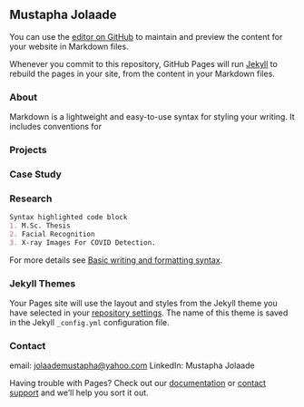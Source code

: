 ## Mustapha Jolaade 

You can use the [editor on GitHub](https://github.com/acse-moj20/mj_portfolio/edit/main/README.md) to maintain and preview the content for your website in Markdown files.

Whenever you commit to this repository, GitHub Pages will run [Jekyll](https://jekyllrb.com/) to rebuild the pages in your site, from the content in your Markdown files.

### About

Markdown is a lightweight and easy-to-use syntax for styling your writing. It includes conventions for

### Projects


### Case Study 


### Research 
```markdown
Syntax highlighted code block
1. M.Sc. Thesis 
2. Facial Recognition
3. X-ray Images For COVID Detection. 
```

For more details see [Basic writing and formatting syntax](https://docs.github.com/en/github/writing-on-github/getting-started-with-writing-and-formatting-on-github/basic-writing-and-formatting-syntax).

### Jekyll Themes

Your Pages site will use the layout and styles from the Jekyll theme you have selected in your [repository settings](https://github.com/acse-moj20/mj_portfolio/settings/pages). The name of this theme is saved in the Jekyll `_config.yml` configuration file.

### Contact
email: jolaademustapha@yahoo.com
LinkedIn: Mustapha Jolaade

Having trouble with Pages? Check out our [documentation](https://docs.github.com/categories/github-pages-basics/) or [contact support](https://support.github.com/contact) and we’ll help you sort it out.
